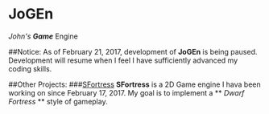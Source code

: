 # JoGEn
_John's_ ___Game___ Engine

##Notice:
  As of February 21, 2017, development of __JoGEn__ is being paused. Development will resume when I feel I have sufficiently advanced
  my coding skills.

##Other Projects:
###[SFortress]()
__SFortress__ is a 2D Game engine I hava been working on since February 17, 2017. My goal is to implement a ** *Dwarf Fortress* ** style of gameplay.
